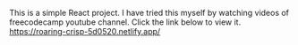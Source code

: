 This is a simple React project. I have tried this myself by watching videos of freecodecamp youtube channel. Click the link below to view it.
https://roaring-crisp-5d0520.netlify.app/